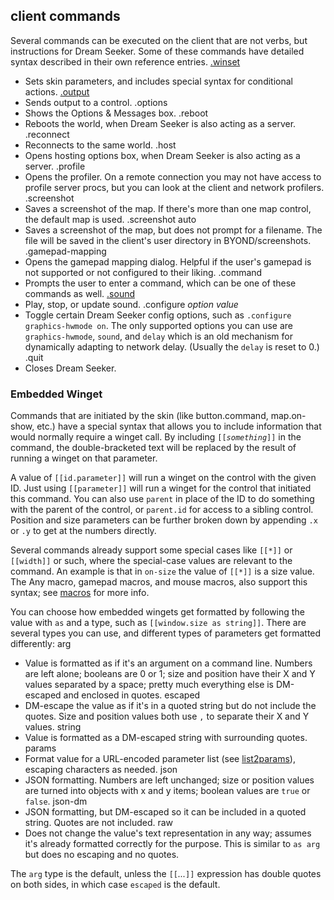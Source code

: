 ## client commands


Several commands can be executed on the client that are not
verbs, but instructions for Dream Seeker. Some of these commands have
detailed syntax described in their own reference entries.
[.winset](/ref/%7Bskin%7D/commands/.winset.md) 
+   Sets skin parameters, and includes special syntax for conditional
    actions.
[.output](/ref/%7Bskin%7D/commands/.output.md) 
+   Sends output to a control.
.options
+   Shows the Options & Messages box.
.reboot
+   Reboots the world, when Dream Seeker is also acting as a server.
.reconnect
+   Reconnects to the same world.
.host
+   Opens hosting options box, when Dream Seeker is also acting as a
    server.
.profile
+   Opens the profiler. On a remote connection you may not have access
    to profile server procs, but you can look at the client and network
    profilers.
.screenshot
+   Saves a screenshot of the map. If there\'s more than one map
    control, the default map is used.
.screenshot auto
+   Saves a screenshot of the map, but does not prompt for a filename.
    The file will be saved in the client\'s user directory in
    BYOND/screenshots.
.gamepad-mapping
+   Opens the gamepad mapping dialog. Helpful if the user\'s gamepad is
    not supported or not configured to their liking.
.command
+   Prompts the user to enter a command, which can be one of these
    commands as well.
[.sound](/ref/%7Bskin%7D/commands/sound.md) 
+   Play, stop, or update sound.
.configure *option* *value*
+   Toggle certain Dream Seeker config options, such as
    `.configure graphics-hwmode on`. The only supported options you can
    use are `graphics-hwmode`, `sound`, and `delay` which is an old
    mechanism for dynamically adapting to network delay. (Usually the
    `delay` is reset to 0.)
.quit
+   Closes Dream Seeker.
### Embedded Winget


Commands that are initiated by the skin (like button.command,
map.on-show, etc.) have a special syntax that allows you to include
information that would normally require a winget call. By including
`[[`*`something`*`]]` in the command, the double-bracketed text will be
replaced by the result of running a winget on that parameter. 

A
value of `[[id.parameter]]` will run a winget on the control with the
given ID. Just using `[[parameter]]` will run a winget for the control
that initiated this command. You can also use `parent` in place of the
ID to do something with the parent of the control, or `parent.id` for
access to a sibling control. Position and size parameters can be further
broken down by appending `.x` or `.y` to get at the numbers directly.


Several commands already support some special cases like
`[[*]]` or `[[width]]` or such, where the special-case values are
relevant to the command. An example is that in `on-size` the value of
`[[*]]` is a size value. The Any macro, gamepad macros, and mouse
macros, also support this syntax; see [macros](/ref/%7Bskin%7D/macros.md)  for
more info. 

You can choose how embedded wingets get formatted by
following the value with `as` and a type, such as
`[[window.size as string]]`. There are several types you can use, and
different types of parameters get formatted differently:
arg
+   Value is formatted as if it\'s an argument on a command line.
    Numbers are left alone; booleans are 0 or 1; size and position have
    their X and Y values separated by a space; pretty much everything
    else is DM-escaped and enclosed in quotes.
escaped
+   DM-escape the value as if it\'s in a quoted string but do not
    include the quotes. Size and position values both use `,` to
    separate their X and Y values.
string
+   Value is formatted as a DM-escaped string with surrounding quotes.
params
+   Format value for a URL-encoded parameter list (see
    [list2params](/ref/proc/list2params.md)), escaping characters as
    needed.
json
+   JSON formatting. Numbers are left unchanged; size or position values
    are turned into objects with x and y items; boolean values are
    `true` or `false`.
json-dm
+   JSON formatting, but DM-escaped so it can be included in a quoted
    string. Quotes are not included.
raw
+   Does not change the value\'s text representation in any way; assumes
    it\'s already formatted correctly for the purpose. This is similar
    to `as arg` but does no escaping and no quotes.


The `arg` type is the default, unless the `[[`*\...*`]]`
expression has double quotes on both sides, in which case `escaped` is
the default.